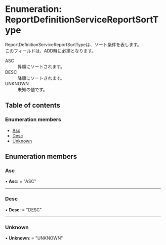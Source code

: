 # Enumeration: ReportDefinitionServiceReportSortType


<div lang=\"ja\"> ReportDefinitionServiceReportSortTypeは、ソート条件を表します。<br> このフィールドは、ADD時に必須となります。 </div>  <dl class=term>   <dt class=\"term__item\">ASC</dt>   <dd class=\"term__desc\"><span lang=\"ja\">昇順にソートされます。</span></dd>   <dt class=\"term__item\">DESC</dt>   <dd class=\"term__desc\"><span lang=\"ja\">降順にソートされます。</span></dd>   <dt class=\"term__item\">UNKNOWN</dt>   <dd class=\"term__desc\"><span lang=\"ja\">未知の値です。</span></dd> </dl>

## Table of contents

### Enumeration members

- [Asc](reportdefinitionservicereportsorttype.md#asc)
- [Desc](reportdefinitionservicereportsorttype.md#desc)
- [Unknown](reportdefinitionservicereportsorttype.md#unknown)

## Enumeration members

### Asc

• **Asc**: = "ASC"

___

### Desc

• **Desc**: = "DESC"

___

### Unknown

• **Unknown**: = "UNKNOWN"
